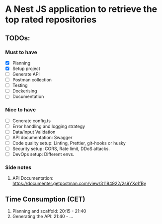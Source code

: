# A Nest JS application to retrieve the top rated repositories

## TODOs:
### Must to have
- [x] Planning
- [x] Setup project
- [ ] Generate API
- [ ] Postman collection
- [ ] Testing
- [ ] Dockerising
- [ ] Documentation

### Nice to have
- [ ] Generate config.ts
- [ ] Error handling and logging strategy
- [ ] Data/Input Validation
- [ ] API documentation: Swagger
- [ ] Code quality setup: Linting, Prettier, git-hooks or husky
- [ ] Security setup: CORS, Rate limit, DDoS attacks.
- [ ] DevOps setup: Different envs.

### Side notes
1. API Documentation: https://documenter.getpostman.com/view/31184922/2s9YXo1fBy

## Time Consumption (CET)
1. Planning and scaffold: 20:15 - 21:40 
2. Generating the API: 21:40 - ...